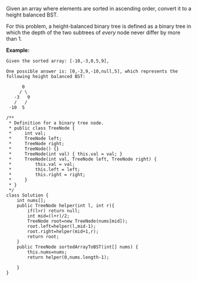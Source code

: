 Given an array where elements are sorted in ascending order, convert it to a height balanced BST.

For this problem, a height-balanced binary tree is defined as a binary tree in which the depth of the two subtrees of *every* node never differ by more than 1.

**Example:**

```
Given the sorted array: [-10,-3,0,5,9],

One possible answer is: [0,-3,9,-10,null,5], which represents the following height balanced BST:

      0
     / \
   -3   9
   /   /
 -10  5
```



```
/**
 * Definition for a binary tree node.
 * public class TreeNode {
 *     int val;
 *     TreeNode left;
 *     TreeNode right;
 *     TreeNode() {}
 *     TreeNode(int val) { this.val = val; }
 *     TreeNode(int val, TreeNode left, TreeNode right) {
 *         this.val = val;
 *         this.left = left;
 *         this.right = right;
 *     }
 * }
 */
class Solution {
    int nums[];
    public TreeNode helper(int l, int r){
        if(l>r) return null;
        int mid=(l+r)/2;
        TreeNode root=new TreeNode(nums[mid]);
        root.left=helper(l,mid-1);
        root.right=helper(mid+1,r);
        return root;
    }
    public TreeNode sortedArrayToBST(int[] nums) {
        this.nums=nums;
        return helper(0,nums.length-1);
        
    }
}
```

